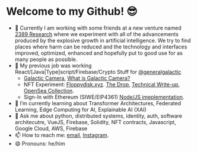 # Welcome to my Github! 😎

- 🧇 Currently I am working with some friends at a new venture named [2389 Research](https://2389.ai) where we experiment with all of the advancements produced by the explosive growth in artificial intelligence. We try to find places where harm can be reduced and the technology and interfaces improved, optimized, enhanced and hopefully put to good use for as many people as possible.
- 🔭 My previous job was working React/[Java|Type]script/Firebase/Crypto Stuff for [@generalgalactic](https://github.com/generalgalactic)
  - [Galactic Camera](https://galactic.camera), [What is Galactic Camera?](https://galactic.io/posts/camera/)
  - NFT Experiment: [Floppydisk.xyz](https://floppydisk.xyz/). [The Drop](https://galactic.io/posts/floppydisk-xyz/), [Technical Write-up](https://galactic.io/posts/the-codes-for-the-warez/), [OpenSea Collection](https://galactic.io/posts/camera/).
  - Sign-In with Ethereum (SIWE/EIP4361) [Node/JS imeplementation](https://github.com/generalgalactic/eip4361-tools).
- 🌱 I’m currently learning about Transformer Architectures, Federated Learning, Edge Computing for AI, Explainable AI (XAI)
- 💬 Ask me about python, distributed systems, identity, auth, software architecutre, VueJS, Firebase, Solidity, NFT contracts, Javascript, Google Cloud, AWS, Firebase
- 📫 How to reach me: [email](mailto:clint@clintecker.com), [Instagram](https://instagram.com/clintecker).
- 😄 Pronouns: he/him
